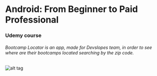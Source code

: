 # Android: From Beginner to Paid Professional
### Udemy course
###### Bootcamp Locator is an app, made for Devslopes team, in order to see where are their bootcamps located searching by the zip code.

![alt tag](https://raw.github.com/woemike/BootcampLocator/master/Pictures/image.png)